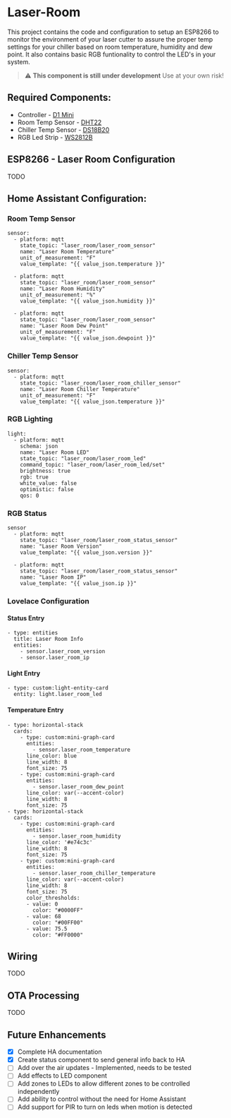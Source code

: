 # Laser-Room
This project contains the code and configuration to setup an ESP8266 to monitor the environment of your laser cutter to assure the proper temp settings for your chiller based on room temperature, humidity and dew point. It also contains basic RGB funtionality to control the LED's in your system.

> :warning: **This component is still under development** Use at your own risk!

## Required Components:
* Controller - [D1 Mini](https://www.amazon.com/gp/product/B07KW54YSK/ref=ppx_yo_dt_b_search_asin_title?ie=UTF8&psc=1)
* Room Temp Sensor - [DHT22](https://www.amazon.com/gp/product/B07WP4VZTH/ref=ppx_yo_dt_b_search_asin_title?ie=UTF8&psc=1)
* Chiller Temp Sensor - [DS18B20](https://www.amazon.com/gp/product/B087JQ6MCP/ref=ppx_yo_dt_b_search_asin_title?ie=UTF8&psc=1)
* RGB Led Strip - [WS2812B](https://www.amazon.com/gp/product/B01CDTEID0/ref=ppx_yo_dt_b_search_asin_title?ie=UTF8&psc=1)

## ESP8266 - Laser Room Configuration
TODO

## Home Assistant Configuration:

### Room Temp Sensor
```
sensor:
  - platform: mqtt
    state_topic: "laser_room/laser_room_sensor"
    name: "Laser Room Temperature"
    unit_of_measurement: "F"
    value_template: "{{ value_json.temperature }}"

  - platform: mqtt
    state_topic: "laser_room/laser_room_sensor"
    name: "Laser Room Humidity"
    unit_of_measurement: "%"
    value_template: "{{ value_json.humidity }}"

  - platform: mqtt
    state_topic: "laser_room/laser_room_sensor"
    name: "Laser Room Dew Point"
    unit_of_measurement: "F"
    value_template: "{{ value_json.dewpoint }}"
```

### Chiller Temp Sensor
```
sensor:
  - platform: mqtt
    state_topic: "laser_room/laser_room_chiller_sensor"
    name: "Laser Room Chiller Temperature"
    unit_of_measurement: "F"
    value_template: "{{ value_json.temperature }}"
```

### RGB Lighting
```
light:  
  - platform: mqtt  
    schema: json  
    name: "Laser Room LED"  
    state_topic: "laser_room/laser_room_led"  
    command_topic: "laser_room/laser_room_led/set"  
    brightness: true  
    rgb: true  
    white_value: false
    optimistic: false  
    qos: 0  
```

### RGB Status
```
sensor
  - platform: mqtt
    state_topic: "laser_room/laser_room_status_sensor"
    name: "Laser Room Version"
    value_template: "{{ value_json.version }}"

  - platform: mqtt
    state_topic: "laser_room/laser_room_status_sensor"
    name: "Laser Room IP"
    value_template: "{{ value_json.ip }}"
```

### Lovelace Configuration

#### Status Entry
```
- type: entities
  title: Laser Room Info
  entities:          
    - sensor.laser_room_version
    - sensor.laser_room_ip
```

#### Light Entry
```
- type: custom:light-entity-card
  entity: light.laser_room_led
```

#### Temperature Entry
```
- type: horizontal-stack
  cards:
    - type: custom:mini-graph-card
      entities:
        - sensor.laser_room_temperature
      line_color: blue
      line_width: 8
      font_size: 75
    - type: custom:mini-graph-card
      entities:
        - sensor.laser_room_dew_point
      line_color: var(--accent-color)
      line_width: 8
      font_size: 75
- type: horizontal-stack
  cards:
    - type: custom:mini-graph-card
      entities:
        - sensor.laser_room_humidity
      line_color: '#e74c3c'
      line_width: 8
      font_size: 75
    - type: custom:mini-graph-card
      entities:
        - sensor.laser_room_chiller_temperature
      line_color: var(--accent-color)
      line_width: 8
      font_size: 75
      color_thresholds:                
      - value: 0
        color: "#0000FF"
      - value: 68
        color: "#00FF00"
      - value: 75.5
        color: "#FF0000"
```


## Wiring
TODO

## OTA Processing
TODO

## Future Enhancements
- [X] Complete HA documentation
- [X] Create status component to send general info back to HA
- [ ] Add over the air updates - Implemented, needs to be tested
- [ ] Add effects to LED component
- [ ] Add zones to LEDs to allow different zones to be controlled independently
- [ ] Add ability to control without the need for Home Assistant
- [ ] Add support for PIR to turn on leds when motion is detected

